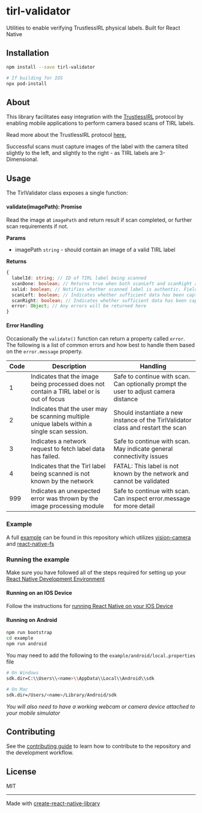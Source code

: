 # tirl-validator

Utilities to enable verifying TrustlessIRL physical labels. Built for React Native

## Installation

```sh
npm install --save tirl-validator

# If building for IOS
npx pod-install
```

## About

This library facilitates easy integration with the [TrustlessIRL](https://tirl.xyz) protocol by enabling mobile applications to perform camera based scans of TIRL labels.

Read more about the TrustlessIRL protocol [here.](https://docs.tirl.xyz)

Successful scans must capture images of the label with the camera tilted slightly to the left, and slightly to the right - as TIRL labels are 3-Dimensional.

## Usage

The TirlValidator class exposes a single function:

#### validate(imagePath): Promise<scanResult>

Read the image at `imagePath` and return result if scan completed, or further scan requirements if not.

**Params**

- imagePath `string` - should contain an image of a valid TIRL label

**Returns**

```ts
{
  labelId: string; // ID of TIRL label being scanned
  scanDone: boolean; // Returns true when both scanLeft and scanRight are true. Indicates scanning has completed.
  valid: boolean; // Notifies whether scanned label is authentic. Field is set only when scanDone === true
  scanLeft: boolean; // Indicates whether sufficient data has been captured with the camera tilted left.
  scanRight: boolean; // Indicates whether sufficient data has been captured with the camera tilted right.
  error: Object; // Any errors will be returned here
}
```

#### Error Handling

Occasionally the `validate()` function can return a property called `error`. The following is a list of common errors and how best to handle them based on the `error.message` property.

| Code | Description                                                                                  | Handling                                                                             |
| ---- | -------------------------------------------------------------------------------------------- | ------------------------------------------------------------------------------------ |
| 1    | Indicates that the image being processed does not contain a TIRL label or is out of focus    | Safe to continue with scan. Can optionally prompt the user to adjust camera distance |
| 2    | Indicates that the user may be scanning multiple unique labels within a single scan session. | Should instantiate a new instance of the TirlValidator class and restart the scan    |
| 3    | Indicates a network request to fetch label data has failed.                                  | Safe to continue with scan. May indicate general connectivity issues                 |
| 4    | Indicates that the Tirl label being scanned is not known by the network                      | FATAL: This label is not known by the network and cannot be validated                |
| 999  | Indicates an unexpected error was thrown by the image processing module                      | Safe to continue with scan. Can inspect error.message for more detail                |

### Example

A full [example](https://github.com/ZKLadder/tirl-validator/blob/main/example/src/App.tsx) can be found in this repository which utilizes [vision-camera](https://github.com/mrousavy/react-native-vision-camera) and [react-native-fs](https://github.com/itinance/react-native-fs)

### Running the example

Make sure you have followed all of the steps required for setting up your [React Native Development Environment](https://reactnative.dev/docs/environment-setup)

#### Running on an IOS Device

Follow the instructions for [running React Native on your IOS Device](https://reactnative.dev/docs/running-on-device)

#### Running on Android

```sh
npm run bootstrap
cd example
npm run android
```

You may need to add the following to the `example/android/local.properties` file

```sh
# On Windows
sdk.dir=C:\\Users\\<name>\\AppData\\Local\\Android\\sdk

# On Mac
sdk.dir=/Users/<name>/Library/Android/sdk
```

_You will also need to have a working webcam or camera device attached to your mobile simulator_

## Contributing

See the [contributing guide](CONTRIBUTING.md) to learn how to contribute to the repository and the development workflow.

## License

MIT

---

Made with [create-react-native-library](https://github.com/callstack/react-native-builder-bob)
